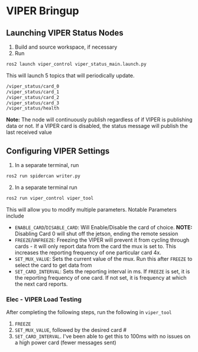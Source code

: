 # VIPER Bringup

## Launching VIPER Status Nodes

1. Build and source workspace, if necessary
2. Run 
```bash
ros2 launch viper_control viper_status_main.launch.py
```
This will launch 5 topics that will periodically update. 
```bash
/viper_status/card_0
/viper_status/card_1
/viper_status/card_2
/viper_status/card_3
/viper_status/health
```
**Note:** The node will continuously publish regardless of if VIPER is publishing data or not. If a VIPER card is disabled, the status message will publish the last received value


## Configuring VIPER Settings

1. In a separate terminal, run
```bash
ros2 run spidercan writer.py
```
2. In a separate terminal run
```bash
ros2 run viper_control viper_tool
```

This will allow you to modify multiple parameters.
Notable Parameters include
- `ENABLE_CARD`/`DISABLE_CARD`: Will Enable/Disable the card of choice. **NOTE:** Disabling Card 0 will shut off the jetson, ending the remote session
- `FREEZE`/`UNFREEZE`: Freezing the VIPER will prevent it from cycling through cards - it will only report data from the card the mux is set to. This increases the reporting frequency of one particular card 4x. 
- `SET_MUX_VALUE`: Sets the current value of the mux. Run this after `FREEZE` to select the card to get data from
- `SET_CARD_INTERVAL`: Sets the reporting interval in ms. If `FREEZE` is set, it is the reporting frequency of one card. If not set, it is frequency at which the next card reports. 


### Elec - VIPER Load Testing
After completing the following steps, run the following in `viper_tool`

1. `FREEZE`
2. `SET_MUX_VALUE`, followed by the desired card #
3. `SET_CARD_INTERVAL`. I've been able to get this to 100ms with no issues on a high power card (fewer messages sent)
